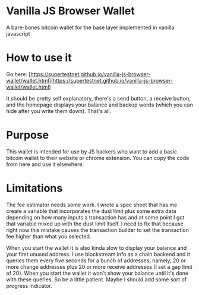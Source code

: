 # Vanilla JS Browser Wallet
A bare-bones bitcoin wallet for the base layer implemented in vanilla javascript

# How to use it
Go here: [https://supertestnet.github.io/vanilla-js-browser-wallet/wallet.html](https://supertestnet.github.io/vanilla-js-browser-wallet/wallet.html)

It should be pretty self explanatory, there's a send button, a receive button, and the homepage displays your balance and backup words (which you can hide after you write them down). That's all.

# Purpose
This wallet is intended for use by JS hackers who want to add a basic bitcoin wallet to their website or chrome extension. You can copy the code from here and use it elsewhere.

# Limitations

The fee estimator needs some work. I wrote a spec sheet that has me create a variable that incorporates the dust limit plus some extra data depending on how many inputs a transaction has and at some point I got that variable mixed up with the dust limit itself. I need to fix that because right now this mistake causes the transaction builder to set the transaction fee higher than what you selected.

When you start the wallet it is also kinda slow to display your balance and your first unused address. I use blockstream.info as a chain backend and it queries them every five seconds for a bunch of addresses, namely, 20 or more change addresses plus 20 or more receive addresses (I set a gap limit of 20). When you start the wallet it won't show your balance until it's done with these queries. So be a little patient. Maybe I should add some sort of progress indicator.
